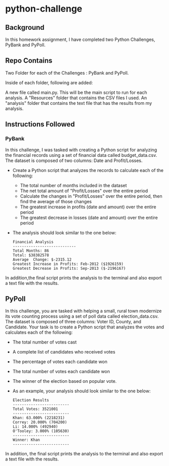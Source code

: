 # python-challenge

## Background

In this homework assignment, I have completed two Python Challenges, PyBank and PyPoll.


## Repo Contains

Two Folder for each of the Challenges : PyBank and  PyPoll.


Inside of each folder, following are added:

A new file called main.py. This will be the main script to run for each analysis.
A "Resources" folder that contains the CSV files I used. 
An "analysis" folder that contains the text file that has the results from my analysis.


## Instructions Followed

### PyBank

In this challenge, I was tasked with creating a Python script for analyzing the financial records using  a set of financial data called budget_data.csv. The dataset is composed of two columns: Date and Profit/Losses. 


* Create a Python script that analyzes the records to calculate each of the following:

    * The total number of months included in the dataset
    * The net total amount of "Profit/Losses" over the entire period
    * Calculate the changes in "Profit/Losses" over the entire period, then find the average of those       changes
    * The greatest increase in profits (date and amount) over the entire period
    * The greatest decrease in losses (date and amount) over the entire period

* The analysis should look similar to the one below:

  ```text
  Financial Analysis
  ----------------------------
  Total Months: 86
  Total: $38382578
  Average  Change: $-2315.12
  Greatest Increase in Profits: Feb-2012 ($1926159)
  Greatest Decrease in Profits: Sep-2013 ($-2196167)
  ```



In addition,the final script prints the analysis to the terminal and also export a text file with the results.



## PyPoll
In this challenge, you are tasked with helping a small, rural town modernize its vote counting process using a set of poll data called election_data.csv. The dataset is composed of three columns: Voter ID, County, and Candidate. Your task is to create a Python script that analyzes the votes and calculates each of the following:


* The total number of votes cast


* A complete list of candidates who received votes


* The percentage of votes each candidate won


* The total number of votes each candidate won


* The winner of the election based on popular vote.

* As an example, your analysis should look similar to the one below:

  ```text
  Election Results
  -------------------------
  Total Votes: 3521001
  -------------------------
  Khan: 63.000% (2218231)
  Correy: 20.000% (704200)
  Li: 14.000% (492940)
  O'Tooley: 3.000% (105630)
  -------------------------
  Winner: Khan
  -------------------------
  ```

In addition, the final script prints the analysis to the terminal and also export a text file with the results.